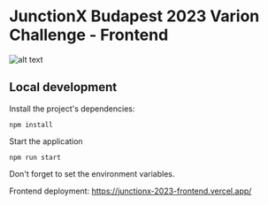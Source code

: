 # JunctionX Budapest 2023 Varion Challenge - Frontend

![alt text](https://i.ibb.co/xHPCFnK/mainPage.png)

## Local development

Install the project's dependencies:
```
npm install
```

Start the application
```
npm run start
```

Don't forget to set the environment variables.

Frontend deployment: https://junctionx-2023-frontend.vercel.app/
